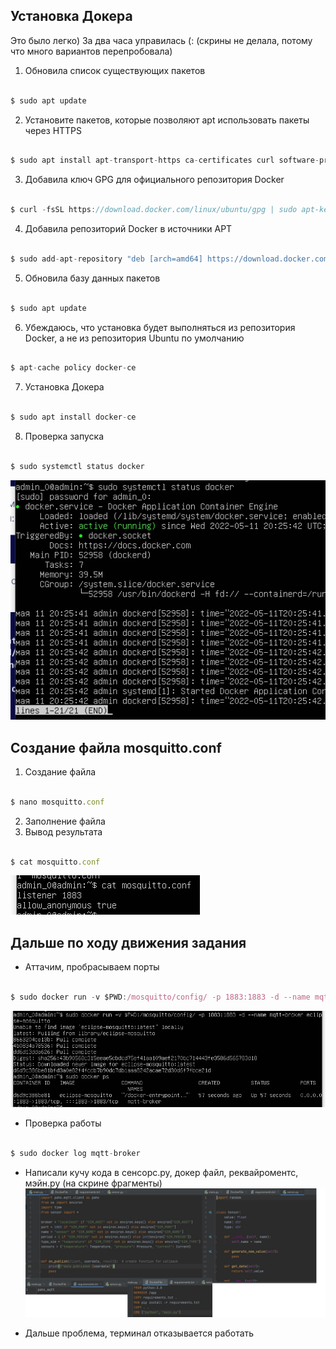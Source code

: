 ## Установка Докера
Это было легко) За два часа управилась (:
(скрины не делала, потому что много вариантов перепробовала)
1. Обновила список существующих пакетов
```javascript

$ sudo apt update

```
2. Установите пакетов, которые позволяют apt использовать пакеты через HTTPS
```javascript

$ sudo apt install apt-transport-https ca-certificates curl software-properties-common

```
3. Добавила ключ GPG для официального репозитория Docker
```javascript

$ curl -fsSL https://download.docker.com/linux/ubuntu/gpg | sudo apt-key add -

```
4. Добавила репозиторий Docker в источники APT
```javascript

$ sudo add-apt-repository "deb [arch=amd64] https://download.docker.com/linux/ubuntu focal stable"

```
5. Обновила базу данных пакетов
```javascript

$ sudo apt update

```
6. Убеждаюсь, что установка будет выполняться из репозитория Docker, а не из репозитория Ubuntu по умолчанию
```javascript

$ apt-cache policy docker-ce

```
7. Установка Докера
```javascript

$ sudo apt install docker-ce

```
8. Проверка запуска
```javascript

$ sudo systemctl status docker

```
![info](/assets/images/Check_Docker.jpg)

## Создание файла mosquitto.conf
1. Создание файла
```javascript

$ nano mosquitto.conf

```
2. Заполнение файла
3. Вывод результата
```javascript

$ cat mosquitto.conf

```
![info](/assets/images/Mosquitto.conf.jpg)

## Дальше по ходу движения задания
- Аттачим, пробрасываем порты
```javascript

$ sudo docker run -v $PWD:/mosquitto/config/ -p 1883:1883 -d --name mqtt-broker eclipse-mosquitto

```
![info](/assets/images/Create.jpg)
- Проверка работы
```javascript

$ sudo docker log mqtt-broker

```
- Написали кучу кода в сенсорс.ру, докер файл, реквайроментс, мэйн.ру (на скрине фрагменты)
![info](/assets/images/Codes.jpg)

- Дальше проблема, терминал отказывается работать 







